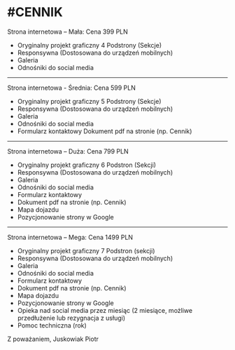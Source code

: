 
# #CENNIK
Strona internetowa – Mała:
Cena 399 PLN

 - Oryginalny projekt graficzny 4 Podstrony (Sekcje)
 -  Responsywna (Dostosowana do urządzeń mobilnych)
 - Galeria
 - Odnośniki do social media
----------
Strona internetowa - Średnia:
Cena 599 PLN

 - Oryginalny projekt graficzny 5 Podstrony (Sekcje)
 -  Responsywna (Dostosowana do urządzeń mobilnych) 
 - Galeria
 - Odnośniki do social media
 - Formularz kontaktowy Dokument pdf na stronie (np. Cennik)
----------
Strona internetowa – Duża:
Cena 799 PLN

 - Oryginalny projekt graficzny 6 Podstron (Sekcji)
 -  Responsywna (Dostosowana do urządzeń mobilnych) 
 - Galeria
 - Odnośniki do social media
 - Formularz kontaktowy
 - Dokument pdf na stronie (np. Cennik)
 - Mapa dojazdu
 - Pozycjonowanie strony w Google
----------
Strona internetowa – Mega:
Cena 1499 PLN

 - Oryginalny projekt graficzny 7 Podstron (sekcji)
 - Responsywna (Dostosowana do urządzeń mobilnych)
 - Galeria
 - Odnośniki do social media
 - Formularz kontaktowy
 - Dokument pdf na stronie (np. Cennik)
 - Mapa dojazdu
 - Pozycjonowanie strony w Google
 - Opieka nad social media przez miesiąc (2 miesiące, możliwe
   przedłużenie lub rezygnacja z usługi)
 - Pomoc techniczna (rok)

Z poważaniem, Juskowiak Piotr

 

 

 
